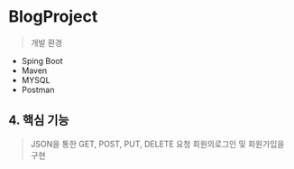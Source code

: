 # BlogProject
>개발 환경
- Sping Boot
- Maven
- MYSQL
- Postman

## 4. 핵심 기능
>JSON을 통한 GET, POST, PUT, DELETE 요청
>회원의로그인 및 회원가입을 구현
